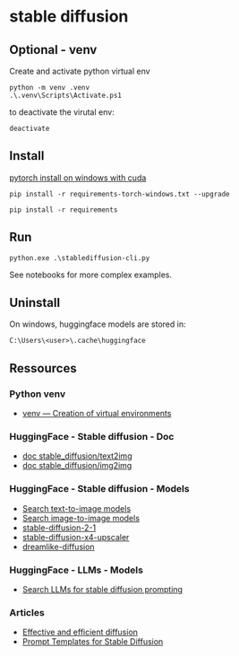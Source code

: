 # stable diffusion

## Optional - venv

Create and activate python virtual env
```
python -m venv .venv
.\.venv\Scripts\Activate.ps1
```

to deactivate the virutal env:
```
deactivate
```

## Install
[pytorch install on windows with cuda](https://pytorch.org/get-started/locally/#windows-package-manager)
```
pip install -r requirements-torch-windows.txt --upgrade
```

```
pip install -r requirements
```

## Run
```
python.exe .\stablediffusion-cli.py
```

See notebooks for more complex examples.

## Uninstall

On windows, huggingface models are stored in:
```
C:\Users\<user>\.cache\huggingface
```

## Ressources

### Python venv
- [venv — Creation of virtual environments](https://docs.python.org/3/library/venv.html)

### HuggingFace - Stable diffusion - Doc
- [doc stable_diffusion/text2img](https://huggingface.co/docs/diffusers/api/pipelines/stable_diffusion/text2img)
- [doc stable_diffusion/img2img](https://huggingface.co/docs/diffusers/api/pipelines/stable_diffusion/img2img)

### HuggingFace - Stable diffusion - Models
- [Search text-to-image models](https://huggingface.co/models?pipeline_tag=text-to-image)
- [Search image-to-image models](https://huggingface.co/models?pipeline_tag=image-to-image)
- [stable-diffusion-2-1](https://huggingface.co/stabilityai/stable-diffusion-2-1)
- [stable-diffusion-x4-upscaler](https://huggingface.co/stabilityai/stable-diffusion-x4-upscaler)
- [dreamlike-diffusion](https://huggingface.co/dreamlike-art/dreamlike-diffusion-1.0)

### HuggingFace - LLMs - Models
- [Search LLMs for stable diffusion prompting](https://huggingface.co/models?search=stable%20diffusion%20prompt)

### Articles
- [Effective and efficient diffusion](https://huggingface.co/docs/diffusers/stable_diffusion)
- [Prompt Templates for Stable Diffusion](https://github.com/Dalabad/stable-diffusion-prompt-templates)